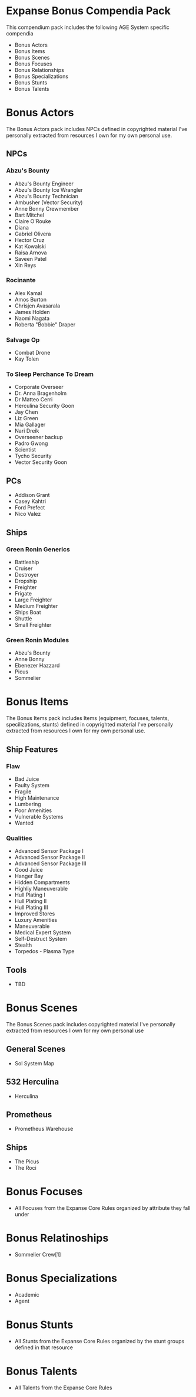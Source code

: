 # Expanse Bonus Compendia Pack

This compendium pack includes the following AGE System specific compendia
- Bonus Actors
- Bonus Items
- Bonus Scenes
- Bonus Focuses
- Bonus Relationships
- Bonus Specializations
- Bonus Stunts
- Bonus Talents

# Bonus Actors
The Bonus Actors pack includes NPCs defined in copyrighted material I've personally extracted from resources I own for my own personal use.
## NPCs
### Abzu's Bounty
- Abzu's Bounty Engineer
- Abzu's Bounty Ice Wrangler
- Abzu's Bounty Technician
- Ambusher (Vector Security)
- Anne Bonny Crewmember
- Bart Mitchel
- Claire O'Rouke
- Diana
- Gabriel Olivera
- Hector Cruz
- Kat Kowalski
- Raisa Arnova
- Saveen Patel
- Xin Reys
### Rocinante
- Alex Kamal
- Amos Burton
- Chrisjen Avasarala
- James Holden
- Naomi Nagata
- Roberta "Bobbie" Draper
### Salvage Op
- Combat Drone
- Kay Tolen
### To Sleep Perchance To Dream
- Corporate Overseer
- Dr. Anna Bragenholm
- Dr Matteo Cerri
- Herculina Security Goon
- Jay Chen
- Liz Green
- Mia Gallager
- Nari Dreik
- Overseener backup
- Padro Gwong
- Scientist
- Tycho Security
- Vector Security Goon
## PCs
- Addison Grant
- Casey Kahtri
- Ford Prefect
- Nico Valez
## Ships
### Green Ronin Generics
- Battleship
- Cruiser
- Destroyer
- Dropship
- Freighter
- Frigate
- Large Freighter
- Medium Freighter
- Ships Boat
- Shuttle
- Small Freighter
### Green Ronin Modules
- Abzu's Bounty
- Anne Bonny
- Ebenezer Hazzard
- Picus
- Sommelier

# Bonus Items
The Bonus Items pack includes Items (equipment, focuses, talents, specilizations, stunts) defined in copyrighted material I've personally extracted from resources I own for my own personal use.
## Ship Features
### Flaw
- Bad Juice
- Faulty System
- Fragile
- High Maintenance
- Lumbering
- Poor Amenities
- Vulnerable Systems
- Wanted
### Qualities
- Advanced Sensor Package I
- Advanced Sensor Package II
- Advanced Sensor Package III
- Good Juice
- Hanger Bay
- Hidden Compartments
- Highliy Maneuverable
- Hull Plating I
- Hull Plating II
- Hull Plating III
- Improved Stores
- Luxury Amenities
- Maneuverable
- Medical Expert System
- Self-Destruct System
- Stealth
- Torpedos - Plasma Type
## Tools
- TBD

# Bonus Scenes
The Bonus Scenes pack includes copyrighted material I've personally extracted from resources I own for my own personal use
## General Scenes
- Sol System Map
## 532 Herculina
- Herculina
## Prometheus
- Prometheus Warehouse
## Ships
- The Picus
- The Roci

# Bonus Focuses
- All Focuses from the Expanse Core Rules organized by attribute they fall under

# Bonus Relatinoships
- Sommelier Crew[1]

# Bonus Specializations
- Academic
- Agent

# Bonus Stunts
- All Stunts from the Expanse Core Rules organized by the stunt groups defined in that resource

# Bonus Talents
- All Talents from the Expanse Core Rules
